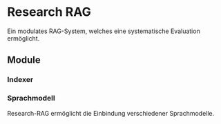 # Research RAG

Ein modulates RAG-System, welches eine systematische Evaluation ermöglicht.

## Module

### Indexer

### Sprachmodell

Research-RAG ermöglicht die Einbindung verschiedener Sprachmodelle.